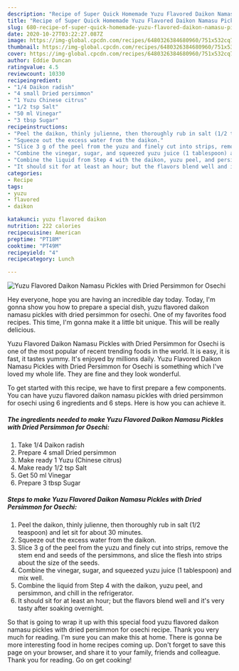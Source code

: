 ```yaml
---
description: "Recipe of Super Quick Homemade Yuzu Flavored Daikon Namasu Pickles with Dried Persimmon for Osechi"
title: "Recipe of Super Quick Homemade Yuzu Flavored Daikon Namasu Pickles with Dried Persimmon for Osechi"
slug: 680-recipe-of-super-quick-homemade-yuzu-flavored-daikon-namasu-pickles-with-dried-persimmon-for-osechi
date: 2020-10-27T03:22:27.087Z
image: https://img-global.cpcdn.com/recipes/6480326384680960/751x532cq70/yuzu-flavored-daikon-namasu-pickles-with-dried-persimmon-for-osechi-recipe-main-photo.jpg
thumbnail: https://img-global.cpcdn.com/recipes/6480326384680960/751x532cq70/yuzu-flavored-daikon-namasu-pickles-with-dried-persimmon-for-osechi-recipe-main-photo.jpg
cover: https://img-global.cpcdn.com/recipes/6480326384680960/751x532cq70/yuzu-flavored-daikon-namasu-pickles-with-dried-persimmon-for-osechi-recipe-main-photo.jpg
author: Eddie Duncan
ratingvalue: 4.5
reviewcount: 10330
recipeingredient:
- "1/4 Daikon radish"
- "4 small Dried persimmon"
- "1 Yuzu Chinese citrus"
- "1/2 tsp Salt"
- "50 ml Vinegar"
- "3 tbsp Sugar"
recipeinstructions:
- "Peel the daikon, thinly julienne, then thoroughly rub in salt (1/2 teaspoon) and let sit for about 30 minutes."
- "Squeeze out the excess water from the daikon."
- "Slice 3 g of the peel from the yuzu and finely cut into strips, remove the stem end and seeds of the persimmons, and slice the flesh into strips about the size of the seeds."
- "Combine the vinegar, sugar, and squeezed yuzu juice (1 tablespoon) and mix well."
- "Combine the liquid from Step 4 with the daikon, yuzu peel, and persimmon, and chill in the refrigerator."
- "It should sit for at least an hour; but the flavors blend well and it&#39;s very tasty after soaking overnight."
categories:
- Recipe
tags:
- yuzu
- flavored
- daikon

katakunci: yuzu flavored daikon 
nutrition: 222 calories
recipecuisine: American
preptime: "PT18M"
cooktime: "PT49M"
recipeyield: "4"
recipecategory: Lunch

---
```



![Yuzu Flavored Daikon Namasu Pickles with Dried Persimmon for Osechi](https://img-global.cpcdn.com/recipes/6480326384680960/751x532cq70/yuzu-flavored-daikon-namasu-pickles-with-dried-persimmon-for-osechi-recipe-main-photo.jpg)

Hey everyone, hope you are having an incredible day today. Today, I'm gonna show you how to prepare a special dish, yuzu flavored daikon namasu pickles with dried persimmon for osechi. One of my favorites food recipes. This time, I'm gonna make it a little bit unique. This will be really delicious.



Yuzu Flavored Daikon Namasu Pickles with Dried Persimmon for Osechi is one of the most popular of recent trending foods in the world. It is easy, it is fast, it tastes yummy. It's enjoyed by millions daily. Yuzu Flavored Daikon Namasu Pickles with Dried Persimmon for Osechi is something which I've loved my whole life. They are fine and they look wonderful.


To get started with this recipe, we have to first prepare a few components. You can have yuzu flavored daikon namasu pickles with dried persimmon for osechi using 6 ingredients and 6 steps. Here is how you can achieve it.

<!--inarticleads1-->

##### The ingredients needed to make Yuzu Flavored Daikon Namasu Pickles with Dried Persimmon for Osechi:

1. Take 1/4 Daikon radish
1. Prepare 4 small Dried persimmon
1. Make ready 1 Yuzu (Chinese citrus)
1. Make ready 1/2 tsp Salt
1. Get 50 ml Vinegar
1. Prepare 3 tbsp Sugar




<!--inarticleads2-->

##### Steps to make Yuzu Flavored Daikon Namasu Pickles with Dried Persimmon for Osechi:

1. Peel the daikon, thinly julienne, then thoroughly rub in salt (1/2 teaspoon) and let sit for about 30 minutes.
1. Squeeze out the excess water from the daikon.
1. Slice 3 g of the peel from the yuzu and finely cut into strips, remove the stem end and seeds of the persimmons, and slice the flesh into strips about the size of the seeds.
1. Combine the vinegar, sugar, and squeezed yuzu juice (1 tablespoon) and mix well.
1. Combine the liquid from Step 4 with the daikon, yuzu peel, and persimmon, and chill in the refrigerator.
1. It should sit for at least an hour; but the flavors blend well and it&#39;s very tasty after soaking overnight.




So that is going to wrap it up with this special food yuzu flavored daikon namasu pickles with dried persimmon for osechi recipe. Thank you very much for reading. I'm sure you can make this at home. There is gonna be more interesting food in home recipes coming up. Don't forget to save this page on your browser, and share it to your family, friends and colleague. Thank you for reading. Go on get cooking!
